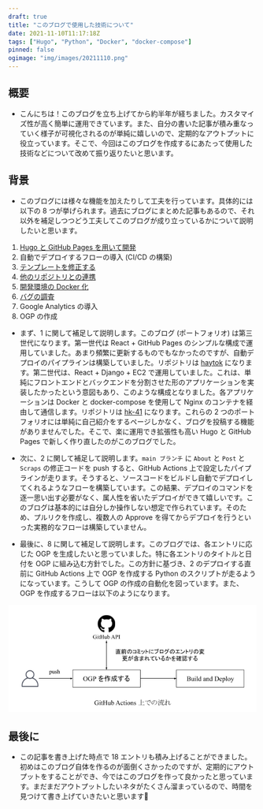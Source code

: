 ```yaml
---
draft: true
title: "このブログで使用した技術について"
date: 2021-11-10T11:17:18Z
tags: ["Hugo", "Python", "Docker", "docker-compose"]
pinned: false
ogimage: "img/images/20211110.png"
---
```


## 概要

- こんにちは！このブログを立ち上げてから約半年が経ちました。カスタマイズ性が高く簡単に運用できています。また、自分の書いた記事が積み重なっていく様子が可視化されるのが単純に嬉しいので、定期的なアウトプットに役立っています。そこで、今回はこのブログを作成するにあたって使用した技術などについて改めて振り返りたいと思います。

## 背景

- このブログには様々な機能を加えたりして工夫を行っています。具体的には以下の 8 つが挙げられます。過去にブログにまとめた記事もあるので、それ以外を補足しつつどう工夫してこのブログが成り立っているかについて説明したいと思います。

1. [Hugo と GitHub Pages を用いて開発](https://haytok.jp/post/20210430/)
2. 自動でデプロイするフローの導入 (CI/CD の構築)
3. [テンプレートを修正する](https://haytok.jp/post/20210611/)
4. [他のリポジトリとの連携](https://haytok.jp/post/20210911/)
5. [開発環境の Docker 化](https://haytok.jp/post/20210628/)
6. [バグの調査](https://haytok.jp/post/20210624/)
7. Google Analytics の導入
8. OGP の作成

- まず、1 に関して補足して説明します。このブログ (ポートフォリオ) は第三世代になります。第一世代は React + GitHub Pages のシンプルな構成で運用していました。あまり頻繁に更新するものでもなかったのですが、自動デプロイのパイプラインは構築していました。リポジトリは [haytok](https://github.com/haytok/haytok/tree/master) になります。第二世代は、React + Django + EC2 で運用していました。これは、単純にフロントエンドとバックエンドを分割させた形のアプリケーションを実装したかったという意図もあり、このような構成となりました。各アプリケーションは Docker と docker-compose を使用して Nginx のコンテナを経由して通信します。リポジトリは [hk-41](https://github.com/haytok/hk-41) になります。これらの 2 つのポートフォリオには単純に自己紹介をするページしかなく、ブログを投稿する機能がありませんでした。そこで、楽に運用でき拡張性も高い Hugo と GitHub Pages で新しく作り直したのがこのブログでした。

- 次に、2 に関して補足して説明します。`main ブランチ` に `About` と `Post` と `Scraps` の修正コードを push すると、GitHub Actions 上で設定したパイプラインが走ります。そうすると、ソースコードをビルドし自動でデプロイしてくれるようなフローを構築しています。この結果、デプロイのコマンドを逐一思い出す必要がなく、属人性を省いたデプロイができて嬉しいです。このブログは基本的には自分しか操作しない想定で作られています。そのため、プルリクを作成し、複数人の Approve を得てからデプロイを行うといった実務的なフローは構築していません。

- 最後に、8 に関して補足して説明します。このブログでは、各エントリに応じた OGP を生成したいと思っていました。特に各エントリのタイトルと日付を OGP に組み込む方針でした。この方針に基づき、2 のデプロイする直前に GitHub Actions 上で OGP を作成する Python のスクリプトが走るようになっています。こうして OGP の作成の自動化を図っています。また、OGP を作成するフローは以下のようになります。

![create-ogp-image.png](create-ogp-image.png)

## 最後に

- この記事を書き上げた時点で 18 エントリも積み上げることができました。初めはこのブログ自体を作るのが面倒くさかったのですが、定期的にアウトプットをすることができ、今ではこのブログを作って良かったと思っています。まだまだアウトプットしたいネタがたくさん溜まっているので、時間を見つけて書き上げていきたいと思います🤞
